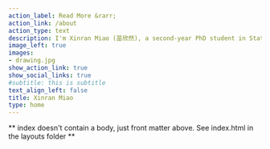 ```yaml
---
action_label: Read More &rarr;
action_link: /about
action_type: text
description: I'm Xinran Miao (苗欣然), a second-year PhD student in Statistics at UW-Madison. I obtained MS in Statistics from UW-Madison and BS in Statistics from Nankai University in China.
image_left: true
images:
- drawing.jpg
show_action_link: true
show_social_links: true
#subtitle: this is subtitle
text_align_left: false
title: Xinran Miao
type: home
---
```

** index doesn't contain a body, just front matter above.
See index.html in the layouts folder **